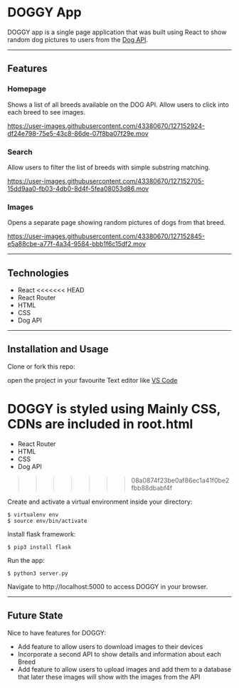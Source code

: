# DOGGY App

DOGGY app is a single page application that was built using React to show random dog pictures to users from the [Dog API](https://dog.ceo/dog-api/).



---
## Features

### Homepage 

Shows a list of all breeds available on the DOG API.
Allow users to click into each breed to see images.

https://user-images.githubusercontent.com/43380670/127152924-df24e798-75e5-43c8-86de-07f8ba07f29e.mov


### Search

Allow users to filter the list of breeds with simple substring matching.

https://user-images.githubusercontent.com/43380670/127152705-15dd9aa0-fb03-4db0-8d4f-5fea08053d86.mov


### Images 

Opens a separate page showing random pictures of dogs from that breed.

https://user-images.githubusercontent.com/43380670/127152845-e5a88cbe-a77f-4a34-9584-bbb1f6c15df2.mov


---
## Technologies

* React
<<<<<<< HEAD
* React Router
* HTML
* CSS
* Dog API


---
## Installation and Usage

Clone or fork this repo:

open the project in your favourite Text editor like [VS Code](https://code.visualstudio.com/)

DOGGY is styled using Mainly CSS, CDNs are included in root.html
=======
* React Router 
* HTML
* CSS
* Dog API
>>>>>>> 08a0874f23be0af86ec1a41f0be2fbb88dbabf4f

Create and activate a virtual environment inside your directory:
```
$ virtualenv env
$ source env/bin/activate
```
Install flask framework:
```
$ pip3 install flask
```
Run the app:
```
$ python3 server.py
```
Navigate to http://localhost:5000 to access DOGGY in your browser.

---

## Future State
Nice to have features for DOGGY:

* Add feature to allow users to download images to their devices
* Incorporate a second API to show details and information about each Breed
* Add feature to allow users to upload images and add them to a database that later these images will show with the images from the API 





